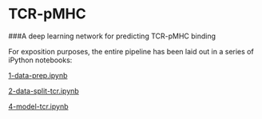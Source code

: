 # TCR-pMHC
###A deep learning network for predicting TCR-pMHC binding

For exposition purposes, the entire pipeline has been laid out in a series of iPython notebooks:

[1-data-prep.ipynb](1-data-prep.ipynb)

[2-data-split-tcr.ipynb](2-data-split-tcr.ipynb)

[4-model-tcr.ipynb](4-model-tcr.ipynb)
